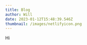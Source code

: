 ```yaml
---
title: Blog
author: Will
date: 2023-01-12T15:48:39.546Z
thumbnail: /images/netlifyicon.png
---
```

H﻿i